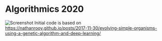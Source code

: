 # Algorithmics 2020
![Screenshot](example.gif)
Initial code is based on https://nathanrooy.github.io/posts/2017-11-30/evolving-simple-organisms-using-a-genetic-algorithm-and-deep-learning/

